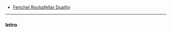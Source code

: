 - [Fenchel Rockafellar Duality](../AMATH%20516%20Numerical%20Optimizations/Duality/Fenchel%20Rockafellar%20Duality.md)

---
### **Intro**


